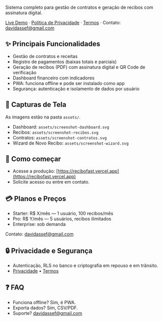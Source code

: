 Sistema completo para gestão de contratos e geração de recibos com assinatura digital.

[Live Demo](https://recibofast.vercel.app) · [Política de Privacidade](https://recibofast.vercel.app/privacy) · [Termos](https://recibofast.vercel.app/terms) · Contato: davidassef@gmail.com

## ✨ Principais Funcionalidades
- Gestão de contratos e receitas
- Registro de pagamentos (baixas totais e parciais)
- Geração de recibos (PDF) com assinatura digital e QR Code de verificação
- Dashboard financeiro com indicadores
- PWA: funciona offline e pode ser instalado como app
- Segurança: autenticação e isolamento de dados por usuário

## 📸 Capturas de Tela
As imagens estão na pasta `assets/`.

- Dashboard: `assets/screenshot-dashboard.svg`
- Recibos: `assets/screenshot-recibos.svg`
- Contratos: `assets/screenshot-contratos.svg`
- Wizard de Novo Recibo: `assets/screenshot-wizard.svg`

## 🚀 Como começar
- Acesse a produção: [https://recibofast.vercel.app](https://recibofast.vercel.app)
- Solicite acesso ou entre em contato.

## 💳 Planos e Preços
- Starter: R$ X/mês — 1 usuário, 100 recibos/mês
- Pro: R$ Y/mês — 5 usuários, recibos ilimitados
- Enterprise: sob demanda

Contato: davidassef@gmail.com

## 🔒 Privacidade e Segurança
- Autenticação, RLS no banco e criptografia em repouso e em trânsito.
- [Privacidade](https://recibofast.vercel.app/privacy) • [Termos](https://recibofast.vercel.app/terms)

## ❓ FAQ
- Funciona offline? Sim, é PWA.
- Exporta dados? Sim, CSV/PDF.
- Suporte? davidassef@gmail.com